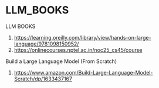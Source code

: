 # LLM_BOOKS
LLM BOOKS 
1. https://learning.oreilly.com/library/view/hands-on-large-language/9781098150952/
2. https://onlinecourses.nptel.ac.in/noc25_cs45/course


Build a Large Language Model (From Scratch)
1. https://www.amazon.com/Build-Large-Language-Model-Scratch/dp/1633437167

